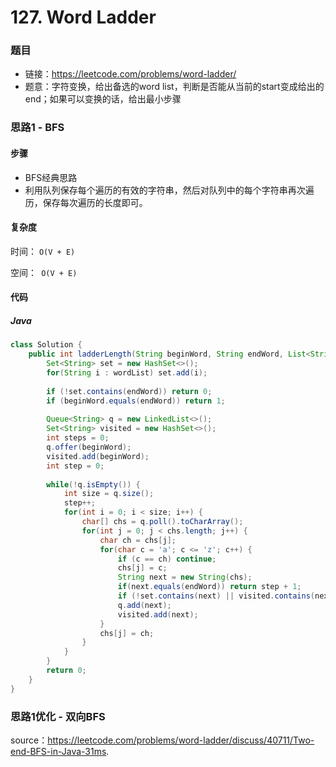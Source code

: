 # 127. Word Ladder

### 题目

- 链接：https://leetcode.com/problems/word-ladder/
- 题意：字符变换，给出备选的word list，判断是否能从当前的start变成给出的end；如果可以变换的话，给出最小步骤



### 思路1 - BFS

#### 步骤

- BFS经典思路
- 利用队列保存每个遍历的有效的字符串，然后对队列中的每个字符串再次遍历，保存每次遍历的长度即可。



#### 复杂度

时间： `O(V + E)`

空间：` O(V + E)`



#### 代码

##### Java

```java
class Solution {
    public int ladderLength(String beginWord, String endWord, List<String> wordList) {
        Set<String> set = new HashSet<>();
        for(String i : wordList) set.add(i);
        
        if (!set.contains(endWord)) return 0;
        if (beginWord.equals(endWord)) return 1;
        
        Queue<String> q = new LinkedList<>();
        Set<String> visited = new HashSet<>();
        int steps = 0;
        q.offer(beginWord);
        visited.add(beginWord);
        int step = 0;
        
        while(!q.isEmpty()) {
            int size = q.size();
            step++;
            for(int i = 0; i < size; i++) {
                char[] chs = q.poll().toCharArray();
                for(int j = 0; j < chs.length; j++) {
                    char ch = chs[j];
                    for(char c = 'a'; c <= 'z'; c++) {
                        if (c == ch) continue;
                        chs[j] = c;
                        String next = new String(chs);
                        if(next.equals(endWord)) return step + 1;
                        if (!set.contains(next) || visited.contains(next)) continue;
                        q.add(next);
                        visited.add(next);
                    }
                    chs[j] = ch;
                }
            }
        }
        return 0;
    }
}
```



### 思路1优化 - 双向BFS

source：https://leetcode.com/problems/word-ladder/discuss/40711/Two-end-BFS-in-Java-31ms.
